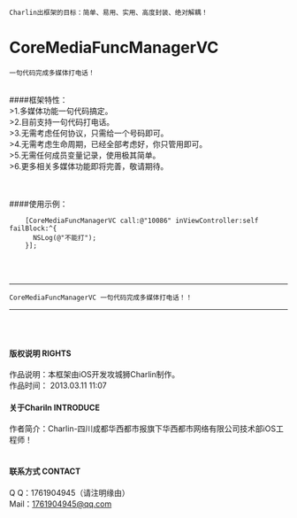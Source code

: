 
    Charlin出框架的目标：简单、易用、实用、高度封装、绝对解耦！

# CoreMediaFuncManagerVC
    一句代码完成多媒体打电话！
<br />
####框架特性：<br />
>1.多媒体功能一句代码搞定。<br />
>2.目前支持一句代码打电话。<br />
>3.无需考虑任何协议，只需给一个号码即可。<br />
>4.无需考虑生命周期，已经全部考虑好，你只管用即可。<br />
>5.无需任何成员变量记录，使用极其简单。<br />
>6.更多相关多媒体功能即将完善，敬请期待。<br /><br /><br />





####使用示例：<br />

        [CoreMediaFuncManagerVC call:@"10086" inViewController:self failBlock:^{
          NSLog(@"不能打");
        }];

<br /><br />


-----
    CoreMediaFuncManagerVC 一句代码完成多媒体打电话！！
-----

<br /><br />

#### 版权说明 RIGHTS <br />
作品说明：本框架由iOS开发攻城狮Charlin制作。<br />
作品时间： 2013.03.11 11:07<br />


#### 关于Chariln INTRODUCE <br />
作者简介：Charlin-四川成都华西都市报旗下华西都市网络有限公司技术部iOS工程师！<br /><br />


#### 联系方式 CONTACT <br />
Q    Q：1761904945（请注明缘由）<br />
Mail：1761904945@qq.com<br />
